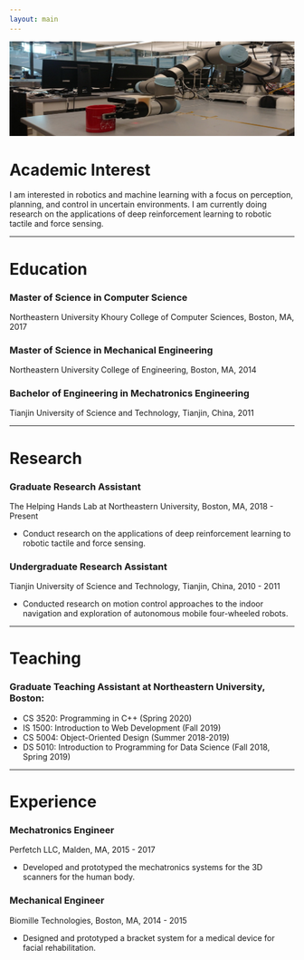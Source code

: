 ```yaml
---
layout: main
---
```


![Branching](assets/images/header_img.jpg)

# Academic Interest

I am interested in robotics and machine learning with a focus on perception, planning, and control in uncertain environments. I am currently doing research on the applications of deep reinforcement learning to robotic tactile and force sensing.

* * *

# Education

### Master of Science in Computer Science

Northeastern University Khoury College of Computer Sciences, Boston, MA, 2017

### Master of Science in Mechanical Engineering

Northeastern University College of Engineering, Boston, MA, 2014

### Bachelor of Engineering in Mechatronics Engineering

Tianjin University of Science and Technology, Tianjin, China, 2011

* * *

# Research

### Graduate Research Assistant

The Helping Hands Lab at Northeastern University, Boston, MA, 2018 - Present

- Conduct research on the applications of deep reinforcement learning to robotic tactile and force sensing.

### Undergraduate Research Assistant

Tianjin University of Science and Technology, Tianjin, China, 2010 - 2011

- Conducted research on motion control approaches to the indoor navigation and exploration of autonomous mobile four-wheeled robots.

* * *

# Teaching

### Graduate Teaching Assistant at Northeastern University, Boston:

- CS 3520: Programming in C++ (Spring 2020)
- IS 1500: Introduction to Web Development (Fall 2019)
- CS 5004: Object-Oriented Design (Summer 2018-2019)
- DS 5010: Introduction to Programming for Data Science (Fall 2018, Spring 2019)

* * *

# Experience

### Mechatronics Engineer

Perfetch LLC, Malden, MA, 2015 - 2017

- Developed and prototyped the mechatronics systems for the 3D scanners for the human body.

### Mechanical Engineer

Biomille Technologies, Boston, MA, 2014 - 2015

- Designed and prototyped a bracket system for a medical device for facial rehabilitation.
